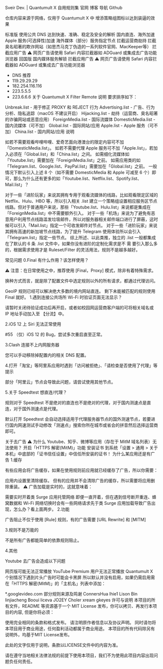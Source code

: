 Sveir Dev. | Quantumult X 自用规则集
官网 博客 导航 Github

仓库内容来源于网络，仅用于 Quantumult X 中 增添策略组图标以达到装逼的效果

标准版
使用公共 DNS 达到快速、准确、稳定及安全的解析
国内直连、海外加速
Apple 服务(可选择性)加速
海外媒体（部分）服务指定节点
拦截运营商劫持
拦截臭名昭著的欺诈网站（如思杰马克丁伪造的一系列软件官网、MacKeeper等）
拦截应用广告 ⚠️ 网页广告请使用 Safari 内容拦截器如 ADGuard 或集成去广告功能浏览器
回国版
国内媒体服务解锁
拦截应用广告 ⚠️ 网页广告请使用 Safari 内容拦截器如 ADGuard 或集成去广告功能浏览器

- DNS 推荐
- 119.29.29.29
- 182.254.116.116
- 223.5.5.5
- 223.6.6.6
关于 Quantumult X Filter Remote 说明
要求排序如下：

Unbreak.list - 用于修正 PROXY 和 REJECT 行为
Advertising.list - 广告、行为分析、隐私追踪（macOS 不建议开启）
Hijacking.list - 劫持（运营商、臭名昭著的诈骗网站或恶意应用）
ForeignMedia.list - 国际流媒体
DomesticMedia.list - 国内流媒体（可不加）
Global.list - 国际网站/应用
Apple.list - Apple 服务（可不加）
China.list - 国内网站/应用
说明

如若不需要观看哔哩哔哩、爱奇艺面向港澳台的限定内容可不加「DomesticMedia.list」。
如若不需要代理 Apple 服务可不加「Apple.list」，若加入必须在「Global.list」和「China.list」之间。
如需细化流媒体如「Youtube.list」需要加在「ForeignMedia.list」之前。
如需应用类的如「Telegram.list、Google.list、PayPal.list」需要加在「Global.list」之前。
一般情况下默认引入上述 8 个（如不需要 DomesticMedia 和 Apple 可减至 6 个）即可，那么为什么还有更多的如「Youtube.list、Netflix.list、Spotify.list、Mail.list」？

对于一些「进阶玩家」来说其拥有专用于观看流媒体的线路，比如观看限定区域的 Netflix、Hulu、HBO 等，所以引入相关 .list 建立一个策略组设置相应服务区节点线路。但对于普通用户来说，那些「Youtube.list、Hulu.list」来说都是集成在「ForeignMedia.list」中不需要额外引入。
对于一些「机场」来说为了避免有恶意用户利用节点线路滥发垃圾邮件，所以对服务器相关邮件端口进行了屏蔽，这时候可以引入「Mail.list」指定一个可收发邮件对节点。
对于一些「进阶玩家」来说其拥有高速的新加坡节点线路，为了提升 Telegram 使用体验所以会引入「Telegram.list」指定一些节点。
综上所述、以此类推，独立的 .list 一般都集成在了默认的 6 条 .list 文件中，如果你没有进阶的定制化需求是不 需 要引入那么多的，根据需求使用才是 Ruleset/Filter 的灵活用法，规则不是越多越好。

常见问题
0.Final 有什么作用？该怎样使用？

⚠️ 注意：在日常使用之中，推荐使用 [Final，Proxy] 模式，除非有着特殊需求。

换种方式而言，就是除了配置文件中选定规则以外的所有请求，都通过代理访问。

GeoIP 规则已经可以解决绝大多数的境内网站直连。
剩下未能被匹配的规则使用 Final 就好。
1.遇到连接公共场所 Wi-Fi 时验证页面无法显示？

请暂时关闭待验证成功后再开启，或者如校园网运营商客户端的可将相关域名或 IP 地址手动加入至 【分流】中。

2.iOS 12 上 Siri 无法正常使用

#55 （仅）iOS 12 的 Bug，尝试多次重启直至正常。

3.Clash 连接不上内网服务器

您可以手动移除掉配置内的相关 DNS 配置。

4.打开「淘宝」等阿里系应用时遇到「访问被拒绝」、「请检查是否使用了代理」等提示

部分「阿里云」节点会导致此问题，请尝试使用其他节点。

5.关于 Speedtest 想直连/代理？

规则对于 Speedtest 不是绝对的直连也不是绝对的代理，对于国内测速点是直连，对于国外测速点是代理。

默认打开 Speedtest 会自动选择适用于代理服务器节点的国外测速节点，若要进行国内网速测试手动修改「测速点」搜索你所在城市或省会的拼音然后选择运营商即可。

关于去广告
⚠️ 为什么 Youtube、知乎、微博等应用（存在于 MitM 域名列表）无法使用？
开启「HTTPS 解密(MitM)」功能
安装证书
到系统「设置 > 通用 > 关于本机」中底部的「证书信任设置」中信任所安装的证书！
为什么某应用还是有广告
1.缓存

有些应用会将广告缓存，如果在使用规则前应用就已经缓存了广告，所以你需要：

应用内设置里清除缓存。
但有的应用并不会清除广告的缓存，所以需要将应用删除重装。
⚠️ 广告加载是实时的，这就意味着：

需要实时开着类 Surge 应用托管网络
即便一直开着，但在遇到信号断开重连、蜂窝数据和 Wi-Fi 网络切换时会有一些网络请求先于类 Surge 应用加载导致广告出现，怎么办？看上面两步。
2.功能

广告阻止不仅于使用 [Rule] 规则，有的广告需要 [URL Rewrite] 和 [MITM]

3.规则不是万能的

不是所有广告都能简单的依靠规则阻止。

4.其他

Youtube 去广告会造成以下问题

网页版可能无法正常播放
YouTube Premium 用户无法正常播放
Quantumult X 个别情况下遇到片头广告时可能会卡黑屏
所以默认并没有启用，如果仍需启用需在「HTTPS 解密(MitM)」的「主机名」列表中添加：

*.googlevideo.com
部分规则来源及鸣谢
ConnersHua
lhie1
Lison Bin
linjiacheng
Booui
liceva
JO2EY
Choler
xream
gkeyes
许可与说明
本项目的所有文件，README 等资源基于一个 MIT License 发布，你可以拷贝、再发行本项目的内容, 但是你将必须：

使用完全相同的条款和格式发布。
请注明原作者信息以及协议声明。
同时请勿将本项目用于商业用途，任何盈利活动都属于商业用途。
本项目的所有代码除另有说明外，均基于MIT License发布。

此处的文字仅用于说明，条款以LICENSE文件中的内容为准。

请在遵守当地相关法律法规的前提下使用本项目，我们不为使用此项目内容出现问题负任何责任。
